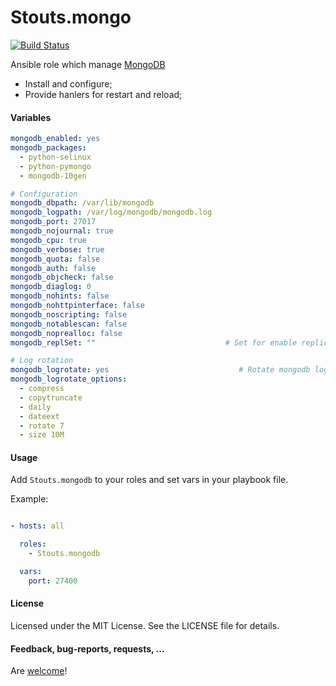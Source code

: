 Stouts.mongo
============

[![Build Status](https://travis-ci.org/Stouts/Stouts.nginx.png)](https://travis-ci.org/Stouts/Stouts.mongodb)

Ansible role which manage [MongoDB](http://www.mongodb.org/)

* Install and configure;
* Provide hanlers for restart and reload;

#### Variables

```yaml
mongodb_enabled: yes
mongodb_packages:
  - python-selinux
  - python-pymongo
  - mongodb-10gen

# Configuration
mongodb_dbpath: /var/lib/mongodb
mongodb_logpath: /var/log/mongodb/mongodb.log
mongodb_port: 27017
mongodb_nojournal: true
mongodb_cpu: true
mongodb_verbose: true
mongodb_quota: false
mongodb_auth: false
mongodb_objcheck: false
mongodb_diaglog: 0
mongodb_nohints: false
mongodb_nohttpinterface: false
mongodb_noscripting: false
mongodb_notablescan: false
mongodb_noprealloc: false
mongodb_replSet: ""                             # Set for enable replication

# Log rotation
mongodb_logrotate: yes                             # Rotate mongodb logs.
mongodb_logrotate_options:
  - compress
  - copytruncate
  - daily
  - dateext
  - rotate 7
  - size 10M
```

#### Usage

Add `Stouts.mongodb` to your roles and set vars in your playbook file.

Example:

```yaml

- hosts: all

  roles:
    - Stouts.mongodb

  vars:
    port: 27400
```

#### License

Licensed under the MIT License. See the LICENSE file for details.

#### Feedback, bug-reports, requests, ...

Are [welcome](https://github.com/Stouts/Stouts.mongodb/issues)!
